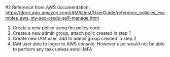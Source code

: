 #2 Reference from AWS documentation:
https://docs.aws.amazon.com/IAM/latest/UserGuide/reference_policies_examples_aws_my-sec-creds-self-manage.html

1. Create a new policy using the policy code
2. Create a new admin group, attach polic created in step 1
3. Create new IAM user, add to admin group created in step 2
4. IAM user able to logon to AWS console. However user would not be able to perform any task unless enroll MFA
